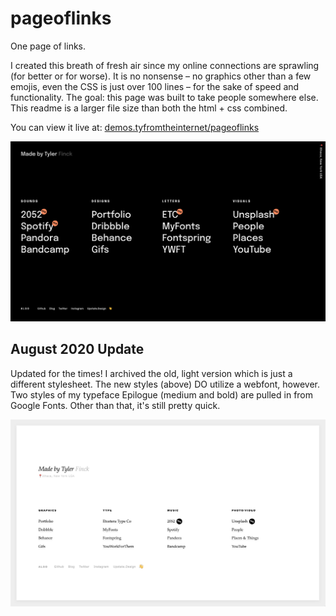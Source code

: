 # pageoflinks
 One page of links.

I created this breath of fresh air since my online connections are sprawling (for better or for worse). It is no nonsense – no graphics other than a few emojis, even the CSS is just over 100 lines – for the sake of speed and functionality. The goal: this page was built to take people somewhere else. This readme is a larger file size than both the html + css combined.

You can view it live at: [demos.tyfromtheinternet/pageoflinks](https://demos.tyfromtheinternet.com/pageoflinks)

![current demo site.](example.png "example")

## August 2020 Update

Updated for the times! I archived the old, light version which is just a different stylesheet. The new styles (above) DO utilize a webfont, however. Two styles of my typeface Epilogue (medium and bold) are pulled in from Google Fonts. Other than that, it's still pretty quick.

![light style.](example-light.png "example")
